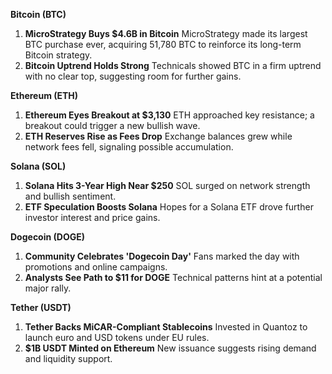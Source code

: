 **Bitcoin (BTC)**

1. **MicroStrategy Buys $4.6B in Bitcoin**
    MicroStrategy made its largest BTC purchase ever, acquiring 51,780 BTC to reinforce its long-term Bitcoin strategy.
2. **Bitcoin Uptrend Holds Strong**
    Technicals showed BTC in a firm uptrend with no clear top, suggesting room for further gains.

**Ethereum (ETH)**

1. **Ethereum Eyes Breakout at $3,130**
    ETH approached key resistance; a breakout could trigger a new bullish wave.
2. **ETH Reserves Rise as Fees Drop**
    Exchange balances grew while network fees fell, signaling possible accumulation.

**Solana (SOL)**

1. **Solana Hits 3-Year High Near $250**
    SOL surged on network strength and bullish sentiment.
2. **ETF Speculation Boosts Solana**
    Hopes for a Solana ETF drove further investor interest and price gains.

**Dogecoin (DOGE)**

1. **Community Celebrates 'Dogecoin Day'**
    Fans marked the day with promotions and online campaigns.
2. **Analysts See Path to $11 for DOGE**
    Technical patterns hint at a potential major rally.

**Tether (USDT)**

1. **Tether Backs MiCAR-Compliant Stablecoins**
    Invested in Quantoz to launch euro and USD tokens under EU rules.
2. **$1B USDT Minted on Ethereum**
    New issuance suggests rising demand and liquidity support.